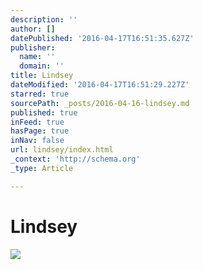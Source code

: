 ```yaml
---
description: ''
author: []
datePublished: '2016-04-17T16:51:35.627Z'
publisher:
  name: ''
  domain: ''
title: Lindsey
dateModified: '2016-04-17T16:51:29.227Z'
starred: true
sourcePath: _posts/2016-04-16-lindsey.md
published: true
inFeed: true
hasPage: true
inNav: false
url: lindsey/index.html
_context: 'http://schema.org'
_type: Article

---
```

# Lindsey
![](https://the-grid-user-content.s3-us-west-2.amazonaws.com/20e92a99-d403-4a7e-9ff2-1e94077c9c07.png)